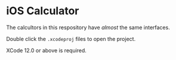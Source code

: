 # iOS Calculator
The calcultors in this respository have *almost* the same interfaces.

Double click the `.xcodeproj` files to open the project.

XCode 12.0 or above is required.
